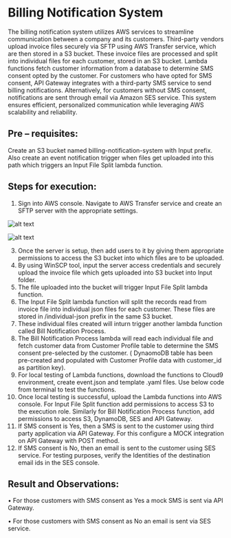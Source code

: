 
# Billing Notification System

The billing notification system utilizes AWS services to streamline communication between a company and its customers. Third-party vendors upload invoice files securely via SFTP using AWS Transfer service, which are then stored in a S3 bucket. These invoice files are processed and split into individual files for each customer, stored in an S3 bucket. Lambda functions fetch customer information from a database to determine SMS consent opted by the customer. For customers who have opted for SMS consent, API Gateway integrates with a third-party SMS service to send billing notifications. Alternatively, for customers without SMS consent, notifications are sent through email via Amazon SES service. This system ensures efficient, personalized communication while leveraging AWS scalability and reliability.


## Pre – requisites:

Create an S3 bucket named billing-notification-system with Input prefix. Also create an event notification trigger when files get uploaded into this path which triggers an Input File Split lambda function.

## Steps for execution:

1.	Sign into AWS console. Navigate to AWS Transfer service and create an SFTP server with the appropriate settings.
   
   ![alt text]([http://url/to/img.png](https://github.com/pratheekshavrao/Billing-Notification-System/blob/main/images/SFTP-Server_1.jpg))

   ![alt text]([http://url/to/img.png](https://github.com/pratheekshavrao/Billing-Notification-System/blob/main/images/SFTP_Server2.jpg))
   
3.	Once the server is setup, then add users to it by giving them appropriate permissions to access the S3 bucket into which files are to be uploaded.
4.	By using WinSCP tool, input the server access credentials and securely upload the invoice file which gets uploaded into S3 bucket into Input folder. 
5.	The file uploaded into the bucket will trigger Input File Split lambda function.
6.	The Input File Split lambda function will split the records read from invoice file into individual json files for each customer. These files are stored in /individual-json prefix in the same S3 bucket.
7.	These individual files created will inturn trigger another lambda function called Bill Notification Process.
8.	The Bill Notification Process lambda will read each individual file and fetch customer data from Customer Profile table to determine the SMS consent pre-selected by the customer. ( DynaomoDB table has been pre-created and populated with Customer Profile data with customer_id as partition key).
9.	For local testing of Lambda functions, download the functions to Cloud9 environment, create event.json and template .yaml files. Use below code from terminal to test the functions.
10.	Once local testing is successful, upload the Lambda functions into AWS console. For Input File Split function add permissions to access S3 to the execution role. Similarly for Bill Notification Process function, add permissions to access S3, DynamoDB, SES and API Gateway.
11.	 If SMS consent is Yes, then a SMS is sent to the customer using third party application via API Gateway. For this configure a MOCK integration on API Gateway with POST method.
12.	 If SMS consent is No, then an email is sent to the customer using SES service. For testing purposes, verify the Identities of the destination email ids in the SES console.

## Result and Observations:

•	For those customers with SMS consent as Yes a mock SMS is sent via API Gateway.

•	For those customers with SMS consent as No an email is sent via SES service.
